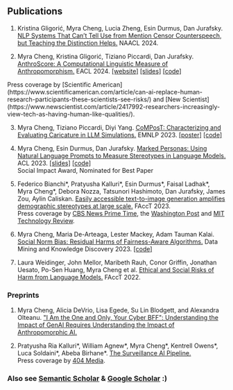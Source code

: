 ## Publications

1. Kristina Gligorić, Myra Cheng, Lucia Zheng, Esin Durmus, Dan Jurafsky. [NLP Systems That Can’t Tell Use from Mention Censor Counterspeech, but Teaching the Distinction Helps.](https://arxiv.org/pdf/2404.01651.pdf) NAACL 2024.

2. Myra Cheng, Kristina Gligorić, Tiziano Piccardi, Dan Jurafsky. [AnthroScore: A Computational Linguistic Measure of Anthropomorphism.](https://arxiv.org/pdf/2402.02056.pdf) EACL 2024. <span class="subline">[[website]](http://anthroscore.stanford.edu/)  [[slides]](anthroslides.pdf) [[code]](https://github.com/myracheng/AnthroScore)</span>  
<span class="subline">
Press coverage by [Scientific American](https://www.scientificamerican.com/article/can-ai-replace-human-research-participants-these-scientists-see-risks/) and [New Scientist](https://www.newscientist.com/article/2417992-researchers-increasingly-view-tech-as-having-human-like-qualities/).</span>  

3. Myra Cheng, Tiziano Piccardi, Diyi Yang. [CoMPosT: Characterizing and Evaluating Caricature in LLM Simulations.](https://arxiv.org/pdf/2310.11501.pdf) EMNLP 2023. <span class="subline">[[poster]](compost_poster.pdf) [[code]](https://github.com/myracheng/lm_caricature)</span>

4. Myra Cheng, Esin Durmus, Dan Jurafsky. [Marked Personas: Using Natural Language Prompts to Measure Stereotypes in Language Models.](https://arxiv.org/pdf/2305.18189.pdf) ACL 2023. <span class="subline">[[slides]](marked_slides.pdf)  [[code]](https://github.com/myracheng/markedpersonas)</span>  
<span class="subline">Social Impact Award, Nominated for Best Paper</span> 

5. Federico Bianchi\*, Pratyusha Kalluri\*, Esin Durmus\*, Faisal Ladhak\*, Myra Cheng\*, Debora Nozza, Tatsunori Hashimoto, Dan Jurafsky, James Zou, Aylin Caliskan. [Easily accessible text-to-image generation amplifies demographic stereotypes at large scale.](https://arxiv.org/pdf/2211.03759.pdf) FAccT 2023.  
<span  class="subline">Press coverage by [CBS News Prime Time](https://www.youtube.com/watch?v=0KFJf9QqfCw), the [Washington Post](https://www.washingtonpost.com/technology/interactive/2023/ai-generated-images-bias-racism-sexism-stereotypes/) and [MIT Technology Review](https://www.technologyreview.com/2023/03/22/1070167/these-news-tool-let-you-see-for-yourself-how-biased-ai-image-models-are/).</span>

6. Myra Cheng, Maria De-Arteaga, Lester Mackey, Adam Tauman Kalai. [Social Norm Bias: Residual Harms of Fairness-Aware Algorithms.](https://arxiv.org/pdf/2108.11056.pdf) Data Mining and Knowledge Discovery 2023. <span class="subline">[[code]](https://github.com/pinkvelvet9/snobpaper/)</span>

7. Laura Weidinger, John Mellor, Maribeth Rauh, Conor Griffin, Jonathan Uesato, Po-Sen Huang, Myra Cheng et al. [Ethical and Social Risks of Harm from Language Models.](https://arxiv.org/pdf/2112.04359.pdf) FAccT 2022.

### Preprints
1. Myra Cheng, Alicia DeVrio, Lisa Egede, Su Lin Blodgett, and Alexandra Olteanu. ["I Am the One and Only, Your Cyber BFF": Understanding the Impact of GenAI Requires Understanding the Impact of Anthropomorphic AI.](https://arxiv.org/pdf/2410.08526)

2. Pratyusha Ria Kalluri\*, William Agnew\*, Myra Cheng\*, Kentrell Owens\*, Luca Soldaini\*, Abeba Birhane\*. [The Surveillance AI Pipeline.](https://arxiv.org/pdf/2309.15084.pdf)   
<span  class="subline">Press coverage by [404 Media](https://www.404media.co/how-the-surveillance-ai-pipeline-literally-objectifies-human-beings/).</span>

### Also see [Semantic Scholar](https://www.semanticscholar.org/author/M.-Cheng/2149615775) & [Google Scholar](https://scholar.google.com/citations?user=gaslQl8AAAAJ&hl=en) :) 


<br><br>
